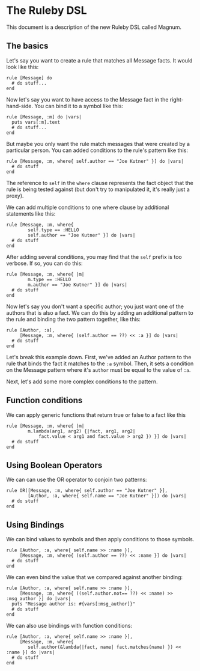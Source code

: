 # The Ruleby DSL

This document is a description of the new Ruleby DSL called Magnum.  

## The basics

Let's say you want to create a rule that matches all Message facts.  It would look like this:

    rule [Message] do 
      # do stuff...
    end

Now let's say you want to have access to the Message fact in the right-hand-side.  You can bind it to a symbol like this:

    rule [Message, :m] do |vars|
      puts vars[:m].text
      # do stuff...
    end

But maybe you only want the rule match messages that were created by a particular person.  You can added conditions to the rule's pattern like this:

    rule [Message, :m, where{ self.author == "Joe Kutner" }] do |vars|
      # do stuff
    end

The reference to `self` in the `where` clause represents the fact object that the rule is being tested against (but don't try to manipulated it, it's really just a proxy).

We can add multiple conditions to one where clause by additional statements like this:

    rule [Message, :m, where{ 
            self.type == :HELLO
            self.author == "Joe Kutner" }] do |vars|
      # do stuff
    end

After adding several conditions, you may find that the `self` prefix is too verbose.  If so, you can do this:


    rule [Message, :m, where{ |m|
            m.type == :HELLO
            m.author == "Joe Kutner" }] do |vars|
      # do stuff
    end

Now let's say you don't want a specific author; you just want one of the authors that is also a fact.  We can do this by adding an additional pattern to the rule and binding the two pattern together, like this:

    rule [Author, :a], 
         [Message, :m, where{ (self.author == ??) << :a }] do |vars|
      # do stuff
    end

Let's break this example down.  First, we've added an Author pattern to the rule that binds the fact it matches to the `:a` symbol.  Then, it sets a condition on the Message pattern where it's `author` must be equal to the value of `:a`.

Next, let's add some more complex conditions to the pattern. 

## Function conditions

We can apply generic functions that return true or false to a fact like this

    rule [Message, :m, where{ |m|
            m.lambda(arg1, arg2) {|fact, arg1, arg2| 
                fact.value < arg1 and fact.value > arg2 }) }] do |vars|
      # do stuff
    end

## Using Boolean Operators

We can can use the OR operator to conjoin two patterns:

    rule OR([Message, :m, where{ self.author == "Joe Kutner" }], 
            [Author, :a, where{ self.name == "Joe Kutner" }]) do |vars|
      # do stuff
    end

## Using Bindings

We can bind values to symbols and then apply conditions to those symbols. 

    rule [Author, :a, where{ self.name >> :name }],
         [Message, :m, where{ (self.author == ??) << :name }] do |vars|
      # do stuff
    end

We can even bind the value that we compared against another binding:

    rule [Author, :a, where{ self.name >> :name }],
         [Message, :m, where{ ((self.author.not== ??) << :name) >> :msg_author }] do |vars|
      puts "Message author is: #{vars[:msg_author]}"
      # do stuff
    end

We can also use bindings with function conditions:

    rule [Author, :a, where{ self.name >> :name }],
         [Message, :m, where{ 
            self.author(&lambda{|fact, name| fact.matches(name) }) << :name }] do |vars|
      # do stuff
    end

